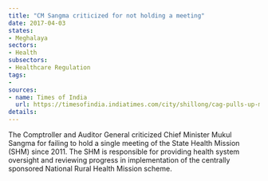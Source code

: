 ```yaml
---
title: "CM Sangma criticized for not holding a meeting"
date: 2017-04-03
states:
- Meghalaya
sectors:
- Health
subsectors:
- Healthcare Regulation
tags:
- 
sources:
- name: Times of India
  url: https://timesofindia.indiatimes.com/city/shillong/cag-pulls-up-meghalaya-cm-for-failing-to-convene-shs-meeting/articleshow/57970271.cms
details:
---
```


The Comptroller and Auditor General criticized Chief Minister Mukul Sangma for failing to hold a single meeting of the State Health Mission (SHM) since 2011. The SHM is responsible for providing health system oversight and reviewing progress in implementation of the centrally sponsored National Rural Health Mission scheme.
